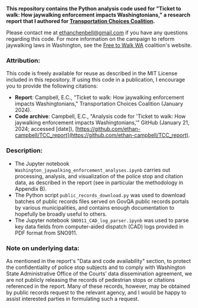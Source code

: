 **This repository contains the Python analysis code used for "Ticket to walk: How jaywalking enforcement impacts Washingtonians," a research report that I authored for [Transportation Choices Coalition](https://transportationchoices.org).**

Please contact me at [ethanchenbell@gmail.com](mailto:ethanchenbell@gmail.com) if you have any questions regarding this code. For more information on the campaign to reform jaywalking laws in Washington, see the [Free to Walk WA](https://freetowalkwa.org) coalition's website.

### Attribution:
This code is freely available for reuse as described in the MIT License included in this repository. If using this code in a publication, I encourage you to provide the following citations:
* **Report**: Campbell, E.C., "Ticket to walk: How jaywalking enforcement impacts Washingtonians," Transportation Choices Coalition (January 2024).
* **Code archive**: Campbell, E.C., "Analysis code for 'Ticket to walk: How jaywalking enforcement impacts Washingtonians,'" GitHub (January 21, 2024; accessed \[date]), [https://github.com/ethan-campbell/TCC_report](https://github.com/ethan-campbell/TCC_report).

### Description:
* The Jupyter notebook `Washington_jaywalking_enforcement_analyses.ipynb` carries out processing, analysis, and visualization of the police stop and citation data, as described in the report (see in particular the methodology in Appendix B).
* The Python script `public_records_download.py` was used to download batches of public records files served on GovQA public records portals by various municipalities, and contains enough documentation to hopefully be broadly useful to others.
* The Jupyter notebook `SNO911_CAD_log_parser.ipynb` was used to parse key data fields from computer-aided dispatch (CAD) logs provided in PDF format from SNO911.

### Note on underlying data:
As mentioned in the report's "Data and code availability" section, to protect the confidentiality of police stop subjects and to comply with Washington State Administrative Office of the Courts’ data dissemination agreement, we are not publicly releasing the records of pedestrian stops or citations referenced in the report. Many of these records, however, may be obtained by public records request to the relevant agency, and I would be happy to assist interested parties in formulating such a request.
